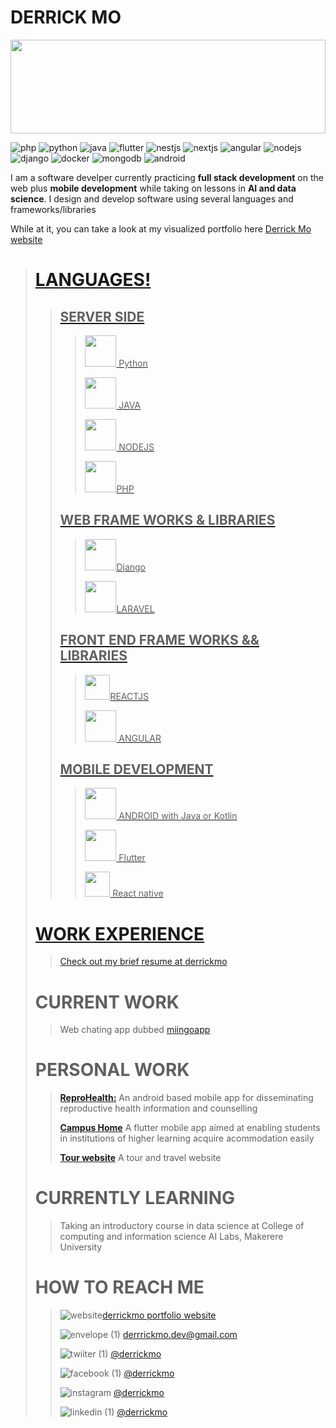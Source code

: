 
# DERRICK MO

<img width="100%" height="150px" src="https://user-images.githubusercontent.com/37067073/219195487-ad6b615c-a760-4940-bb22-b16e5b786e4a.jpg" />

![php](https://user-images.githubusercontent.com/37067073/219215621-d89ecc08-6630-4e04-8e69-0985c110ca19.png)
![python](https://user-images.githubusercontent.com/37067073/219161558-130962cc-acaf-4798-bedb-bd0cc4dc9b65.jpeg)
![java](https://user-images.githubusercontent.com/37067073/219161566-7a903e58-cc4d-4abc-9669-319caee776b7.png)
![flutter](https://user-images.githubusercontent.com/37067073/219215238-3da5701d-c7b9-4a14-9c1d-1cf74c6735e0.png)
![nestjs](https://user-images.githubusercontent.com/37067073/219212705-a103b4ba-6a9c-4d24-bddd-d0dc04d98332.png)
![nextjs](https://user-images.githubusercontent.com/37067073/219212730-18b22dfc-2b72-4b59-973e-1b0d9ade3d46.png)
![angular](https://user-images.githubusercontent.com/37067073/219212741-19b8b7d3-2e91-4369-a427-603ce4f24adc.png)
![nodejs](https://user-images.githubusercontent.com/37067073/219212747-9046e97a-9bdc-405e-9a9d-8de686b60faf.png)
![django](https://user-images.githubusercontent.com/37067073/219215965-89cca4ac-c272-458b-93db-8d5945b771ab.png)
![docker](https://user-images.githubusercontent.com/37067073/219216543-1255f3f4-ba7a-4bd0-a8df-1a6a962922c0.png)
![mongodb](https://user-images.githubusercontent.com/37067073/219216546-0e9420a4-3fc6-4708-969e-6fe82a55e042.png)
![android](https://user-images.githubusercontent.com/37067073/219216815-8ea7e946-74d3-40fe-b7c1-1ad8f97a3ba6.png)
           
I am a software develper currently practicing **full stack development** on the web plus **mobile development** while taking on lessons in **AI and data science**.
I design and develop software using several languages and frameworks/libraries
<p> While at it, you can take a look at my visualized portfolio here <a href="https://derrickmo94.github.io/derrickmo-porfolio/">Derrick Mo website</a</p>


> # LANGUAGES!
> 
>> ## SERVER SIDE
>> 
>>> <img height="50" width="50" src="https://user-images.githubusercontent.com/37067073/219161558-130962cc-acaf-4798-bedb-bd0cc4dc9b65.jpeg" /> Python
>>> 
>>> <img width="50" height="50" src="https://user-images.githubusercontent.com/37067073/219161566-7a903e58-cc4d-4abc-9669-319caee776b7.png" /> JAVA
>>> 
>>> <img width="50" height="50" src="https://user-images.githubusercontent.com/37067073/219212747-9046e97a-9bdc-405e-9a9d-8de686b60faf.png" /> NODEJS
>>> 
>>> <img width="50" height="50" src="https://user-images.githubusercontent.com/37067073/219215621-d89ecc08-6630-4e04-8e69-0985c110ca19.png" />PHP
>>> 
>> ## WEB FRAME WORKS & LIBRARIES
>> 
>>> <img width="50" height="50" src="https://user-images.githubusercontent.com/37067073/219215965-89cca4ac-c272-458b-93db-8d5945b771ab.png" />Django
>>> 
>>> <img width="50" height="50" src="https://user-images.githubusercontent.com/37067073/219219942-6bb33d21-5cf4-48e3-b82d-d39aef2ca0bf.png" />LARAVEL
>>
>> ## FRONT END FRAME WORKS && LIBRARIES
>>> <img width="40" height="40" src="https://user-images.githubusercontent.com/37067073/219161527-c73e804e-5d61-441a-866e-07bb58789b15.png" />REACTJS
>>> 
>>> <img width="50" height="50" src="https://user-images.githubusercontent.com/37067073/219212741-19b8b7d3-2e91-4369-a427-603ce4f24adc.png"/> ANGULAR
>>
>> ## MOBILE DEVELOPMENT
>> 
>>> <img width="50" height="50" src="https://user-images.githubusercontent.com/37067073/219216815-8ea7e946-74d3-40fe-b7c1-1ad8f97a3ba6.png"/> ANDROID with Java or Kotlin
>>> 
>>> <img width="50" height="50" src="https://user-images.githubusercontent.com/37067073/219161574-028fecde-ef07-4dbc-aafa-64cd0debb0eb.jpeg" /> Flutter
>>>
>>> <img width="40" height="40" src="https://user-images.githubusercontent.com/37067073/219161527-c73e804e-5d61-441a-866e-07bb58789b15.png" /> React native
>
> # WORK EXPERIENCE 
> 
>> Check out my brief resume at [derrickmo](https://wwww.sokouganda.net)
>
> # CURRENT WORK
>> Web chating app dubbed [miingoapp](https://miingo-client.vercel.com)
>
> # PERSONAL WORK
>> [**ReproHealth:**](https://github.com/derrickmo94/ReproHealth) An android based mobile app for disseminating reproductive health information and counselling
>> 
>> [**Campus Home**](https://github.com/derrickmo94/campush-home) A flutter mobile app aimed at enabling students in institutions of higher learning acquire acommodation easily
>> 
>> [**Tour website**](https://github.com/derrickmo94/tourwebsite) A tour and travel website
>
> # CURRENTLY LEARNING
>> Taking an introductory course in data science at College of computing and information science AI Labs, Makerere University
>
> # HOW TO REACH ME
>> ![website](https://user-images.githubusercontent.com/37067073/219275747-58cf603f-9a79-4467-b0df-e24496b86f65.jpg)[derrickmo portfolio website](https://www.derrickmo.com)
>> 
>> ![envelope (1)](https://user-images.githubusercontent.com/37067073/219276281-d5d934db-b0a2-4c60-9a41-1899ab142a01.png) derrrickmo.dev@gmail.com
>> 
>> ![twiiter (1)](https://user-images.githubusercontent.com/37067073/219276414-f5b3e248-c72a-4286-8478-a20df44aa4e3.png) [@derrickmo](https://twitter.com/derrickmo4)
>> 
>> ![facebook (1)](https://user-images.githubusercontent.com/37067073/219277490-3a867857-e270-4164-8775-4fabdebc4505.png) [@derrickmo](https://facebook.com/derrickmo)
>> 
>> ![instagram](https://user-images.githubusercontent.com/37067073/219291542-3e7a16b0-0463-433b-8725-11f3e314f282.jpg) [@derrickmo](https://www.instagram.com/derrickmo94/)
>>
>>![linkedin (1)](https://user-images.githubusercontent.com/37067073/219291560-e6b0d436-59bb-4e0c-a8dc-bd56a0072e09.png) [@derrickmo](https://www.linkedin.com/in/derrick-madibo-5b943a109/)

